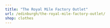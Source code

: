 ```yaml
---
title: "The Royal Mile Factory Outlet"
url: /edinburgh/the-royal-mile-factory-outlet/
shop: clothes
---
```

